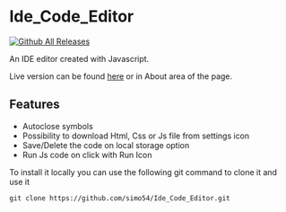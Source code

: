 # Ide_Code_Editor

[![Github All Releases](https://img.shields.io/badge/README.md-in%20progress-yellow)]()

An IDE editor created with Javascript.

Live version can be found [here](https://ide-editor.netlify.app/) or in About area of the page.

## Features

- Autoclose symbols
- Possibility to download Html, Css or Js file from settings icon
- Save/Delete the code on local storage option
- Run Js code on click with Run Icon

To install it locally you can use the following git command to clone it and use it

```
git clone https://github.com/simo54/Ide_Code_Editor.git
```
